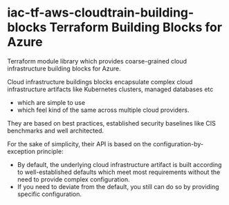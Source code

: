 # iac-tf-aws-cloudtrain-building-blocks Terraform Building Blocks for Azure

Terraform module library which provides coarse-grained cloud infrastructure building blocks for Azure.

Cloud infrastructure buildings blocks encapsulate complex cloud infrastructure artifacts like Kubernetes clusters,
managed databases etc
* which are simple to use
* which feel kind of the same across multiple cloud providers.

They are based on best practices, established security baselines like CIS benchmarks and well architected.

For the sake of simplicity, their API is based on the configuration-by-exception principle:
* By default, the underlying cloud infrastructure artifact is built according to well-established defaults which meet most requirements without the need to provide complex configuration.
* If you need to deviate from the default, you still can do so by providing specific configuration.